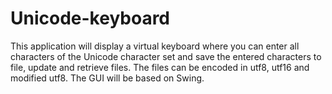 # Unicode-keyboard
This application will display a virtual keyboard where you can enter all characters of the Unicode character set and save the entered characters to file, update and retrieve files. The files can be encoded in utf8, utf16 and modified utf8. The GUI will be based on Swing.
